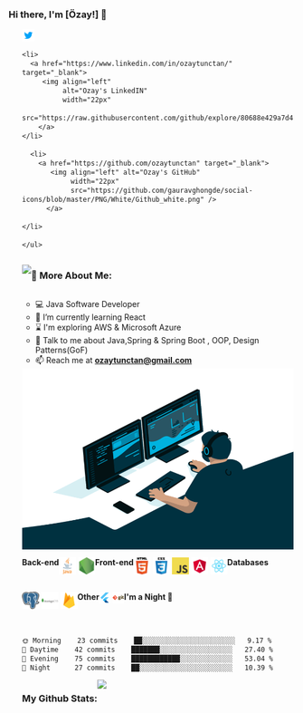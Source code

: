 ### Hi there, I'm [Özay!] 👋

  <ul style="display:flex;flex-flow:row wrap; list-style:none">
    <li>
      <a href="https://twitter.com/ozaytunctan" target="_blank">
          <img align="left"  
                alt="Ozay TUNÇTAN | Twitter" 
                width="22px"
                src="https://raw.githubusercontent.com/github/explore/80688e429a7d4ef2fca1e82350fe8e3517d3494d/topics/twitter/twitter.png" />
      </a>
    </li>

    <li>
      <a href="https://www.linkedin.com/in/ozaytunctan/" target="_blank">
         <img align="left" 
              alt="Ozay's LinkedIN"
              width="22px" 
              src="https://raw.githubusercontent.com/github/explore/80688e429a7d4ef2fca1e82350fe8e3517d3494d/topics/linkedin/linkedin.png"/>
        </a>
    </li>

      <li>
        <a href="https://github.com/ozaytunctan" target="_blank">
           <img align="left" alt="Ozay's GitHub" 
                width="22px" 
                src="https://github.com/gauravghongde/social-icons/blob/master/PNG/White/Github_white.png" />
          </a>
    
    </li>

    </ul>
    



![](https://komarev.com/ghpvc/?username=ozaytunctan)
<br />

  ### 🧐 More About Me:
  
- 💻 Java Software Developer
- 📝 I’m currently learning React 
- ⌛ I'm exploring AWS & Microsoft Azure
- 💬 Talk to me about Java,Spring & Spring Boot , OOP, Design Patterns(GoF)
- 📫 Reach me at  **ozaytunctan@gmail.com**

 
 ---

 <img align="right" alt="GIF" src="https://raw.githubusercontent.com/bekiristek/bekiristek/main/code.gif?raw=true" width="500" height="320" />
 
**Back-end**

<code><img height="30" src="https://raw.githubusercontent.com/github/explore/80688e429a7d4ef2fca1e82350fe8e3517d3494d/topics/java/java.png"></code>
<code><img height="30" src="https://raw.githubusercontent.com/github/explore/80688e429a7d4ef2fca1e82350fe8e3517d3494d/topics/nodejs/nodejs.png"></code>

**Front-end**

<code><img height="30" src="https://raw.githubusercontent.com/github/explore/80688e429a7d4ef2fca1e82350fe8e3517d3494d/topics/html/html.png"></code>
<code><img height="30" src="https://raw.githubusercontent.com/github/explore/80688e429a7d4ef2fca1e82350fe8e3517d3494d/topics/css/css.png"></code>
<code><img height="30" src="https://raw.githubusercontent.com/github/explore/80688e429a7d4ef2fca1e82350fe8e3517d3494d/topics/javascript/javascript.png"></code>
<code><img height="30" src="https://raw.githubusercontent.com/github/explore/80688e429a7d4ef2fca1e82350fe8e3517d3494d/topics/angular/angular.png"></code>
<code><img height="30" src="https://raw.githubusercontent.com/github/explore/80688e429a7d4ef2fca1e82350fe8e3517d3494d/topics/react/react.png"></code>

**Databases**

<code><img height="30" src="https://raw.githubusercontent.com/github/explore/80688e429a7d4ef2fca1e82350fe8e3517d3494d/topics/postgresql/postgresql.png"></code>
<code><img height="30" src="https://raw.githubusercontent.com/github/explore/80688e429a7d4ef2fca1e82350fe8e3517d3494d/topics/mongodb/mongodb.png"></code>
<code><img height="30" src="https://raw.githubusercontent.com/github/explore/80688e429a7d4ef2fca1e82350fe8e3517d3494d/topics/firebase/firebase.png"></code>

**Other**

<code><img height="20" src="https://raw.githubusercontent.com/github/explore/80688e429a7d4ef2fca1e82350fe8e3517d3494d/topics/flutter/flutter.png"></code>
<code><img height="20" src="https://raw.githubusercontent.com/github/explore/80688e429a7d4ef2fca1e82350fe8e3517d3494d/topics/git/git.png"></code>

<!--START_SECTION:waka-->
**I'm a Night 🦉**
```text

🌞 Morning    23 commits    ██░░░░░░░░░░░░░░░░░░░░░░░   9.17 %
🌆 Daytime    42 commits    ███████░░░░░░░░░░░░░░░░░░   27.40 % 
🌃 Evening    75 commits    ████████████░░░░░░░░░░░░░   53.04 % 
🌙 Night      27 commits    ██░░░░░░░░░░░░░░░░░░░░░░░   10.39 %

```
<!--END_SECTION:waka-->



<!-- TODO-IST:START -->
### My Github Stats:
<!-- TODO-IST:END -->

  <div align=center>
    <a href="https://github.com/anuraghazra/github-readme-stats">
      <img width=325 align="left" src="https://github-readme-stats.vercel.app/api/top-langs/?username=ozaytunctan" />
    </a>
  </div>

 <!--📈 my github stats
<p align="center"> <img src="https://github-readme-stats.vercel.app/api?username=ozaytunctan&show_icons=true&theme=gotham" alt="ozaytunctan" />
-->
